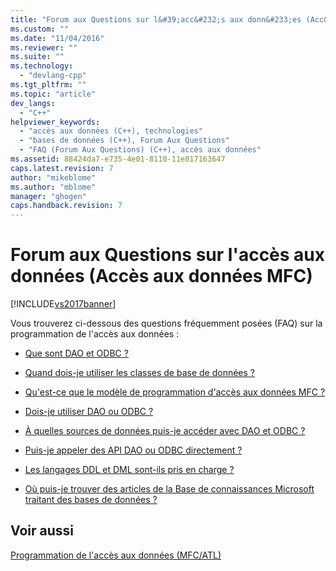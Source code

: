 ```yaml
---
title: "Forum aux Questions sur l&#39;acc&#232;s aux donn&#233;es (Acc&#232;s aux donn&#233;es MFC) | Microsoft Docs"
ms.custom: ""
ms.date: "11/04/2016"
ms.reviewer: ""
ms.suite: ""
ms.technology: 
  - "devlang-cpp"
ms.tgt_pltfrm: ""
ms.topic: "article"
dev_langs: 
  - "C++"
helpviewer_keywords: 
  - "accès aux données (C++), technologies"
  - "bases de données (C++), Forum Aux Questions"
  - "FAQ (Forum Aux Questions) (C++), accès aux données"
ms.assetid: 88424da7-e735-4e01-8110-11e817163647
caps.latest.revision: 7
author: "mikeblome"
ms.author: "mblome"
manager: "ghogen"
caps.handback.revision: 7
---
```

# Forum aux Questions sur l&#39;acc&#232;s aux donn&#233;es (Acc&#232;s aux donn&#233;es MFC)
[!INCLUDE[vs2017banner](../assembler/inline/includes/vs2017banner.md)]

Vous trouverez ci\-dessous des questions fréquemment posées \(FAQ\) sur la programmation de l'accès aux données :  
  
-   [Que sont DAO et ODBC ?](../data/what-are-dao-and-odbc-q.md)  
  
-   [Quand dois\-je utiliser les classes de base de données ?](../data/when-should-i-use-the-database-classes-q.md)  
  
-   [Qu'est\-ce que le modèle de programmation d'accès aux données MFC ?](../data/what-is-the-mfc-database-programming-model-q.md)  
  
-   [Dois\-je utiliser DAO ou ODBC ?](../data/should-i-use-dao-or-odbc-q.md)  
  
-   [À quelles sources de données puis\-je accéder avec DAO et ODBC ?](../data/what-data-sources-can-i-access-with-dao-and-odbc-q.md)  
  
-   [Puis\-je appeler des API DAO ou ODBC directement ?](../data/can-i-call-dao-or-odbc-directly-q.md)  
  
-   [Les langages DDL et DML sont\-ils pris en charge ?](../data/are-ddl-and-dml-supported-q.md)  
  
-   [Où puis\-je trouver des articles de la Base de connaissances Microsoft traitant des bases de données ?](../data/where-can-i-find-microsoft-knowledge-base-articles-on-database-topics-q.md)  
  
## Voir aussi  
 [Programmation de l'accès aux données \(MFC\/ATL\)](../data/data-access-programming-mfc-atl.md)